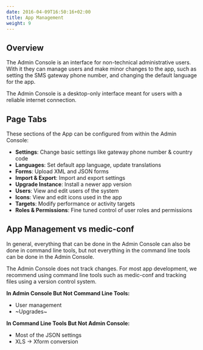 ```yaml
---
date: 2016-04-09T16:50:16+02:00
title: App Management
weight: 9
---
```

<!-- ## App Management -->

## Overview

The Admin Console is an interface for non-technical administrative users. With it they can manage users and make minor changes to the app, such as setting the SMS gateway phone number, and changing the default language for the app.

The Admin Console is a desktop-only interface meant for users with a reliable internet connection.

## Page Tabs

These sections of the App can be configured from within the Admin Console:

- **Settings**: Change basic settings like gateway phone number & country code
- **Languages**: Set default app language, update translations
- **Forms**: Upload XML and JSON forms
- **Import & Export**: Import and export settings
- **Upgrade Instance**: Install a newer app version
- **Users**: View and edit users of the system
- **Icons**: View and edit icons used in the app
- **Targets**: Modify performance or activity targets
- **Roles & Permissions**: Fine tuned control of user roles and permissions

## App Management vs medic-conf

In general, everything that can be done in the Admin Console can also be done in command line tools, but not everything in the command line tools can be done in the Admin Console. 

The Admin Console does not track changes. For most app development, we recommend using command line tools such as medic-conf and tracking files using a version control system.

**In Admin Console But Not Command Line Tools:**
- User management
- ~Upgrades~

**In Command Line Tools But Not Admin Console:**
- Most of the JSON settings
- XLS → Xform conversion
